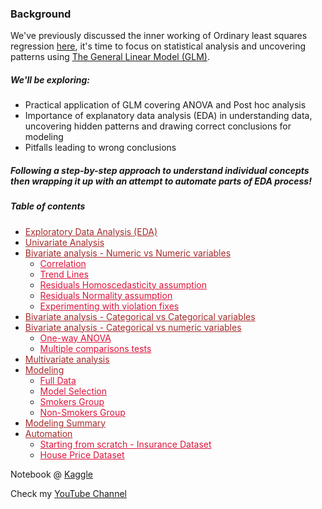 ### Background

We've previously discussed the inner working of Ordinary least squares regression [here](https://github.com/AmMoPy/Simple_Multiple_Bayesian_Linear_Regression), it's time to focus on statistical analysis and uncovering patterns using [The General Linear Model (GLM)](https://en.wikipedia.org/wiki/General_linear_model).

##### We'll be exploring: 
- Practical application of GLM covering ANOVA and Post hoc analysis
- Importance of explanatory data analysis (EDA) in understanding data, uncovering hidden patterns and drawing correct conclusions for modeling
- Pitfalls leading to wrong conclusions

##### Following a step-by-step approach to understand individual concepts then wrapping it up with an attempt to automate parts of EDA process!


##### Table of contents

* <a href="#eda" style='color:#a52a2a'>Exploratory Data Analysis (EDA)</a>
* <a href="#uni" style='color:#a52a2a'>Univariate Analysis</a>
* <a href="#" style='color:#a52a2a'>Bivariate analysis - Numeric vs Numeric variables</a>
    * <a href="#corr" style='color:#dc143c'>Correlation</a>
    * <a href="#tl" style='color:#dc143c'>Trend Lines</a>
    * <a href="#rhomo" style='color:#dc143c'>Residuals Homoscedasticity assumption</a>
    * <a href="#rnorm" style='color:#dc143c'>Residuals Normality assumption</a>
    * <a href="#expvi" style='color:#dc143c'>Experimenting with violation fixes</a>
* <a href="#bicat" style='color:#a52a2a'>Bivariate analysis - Categorical vs Categorical variables</a>
* <a href="#bicatv" style='color:#a52a2a'>Bivariate analysis - Categorical vs numeric variables</a>
    * <a href="#anov" style='color:#dc143c'>One-way ANOVA</a>
    * <a href="#mltcom" style='color:#dc143c'>Multiple comparisons tests</a>
* <a href="#multi" style='color:#a52a2a'>Multivariate analysis</a>
* <a href="#mdl" style='color:#a52a2a'>Modeling</a>
    * <a href="#fd" style='color:#dc143c'>Full Data</a>
    * <a href="#ms" style='color:#dc143c'>Model Selection</a>
    * <a href="#sg" style='color:#dc143c'>Smokers Group</a>
    * <a href="#nsg" style='color:#dc143c'>Non-Smokers Group</a>
* <a href="#ms" style='color:#a52a2a'>Modeling Summary</a>
* <a href="#auto" style='color:#a52a2a'>Automation</a>
    * <a href="#scra" style='color:#dc143c'>Starting from scratch - Insurance Dataset</a>
    * <a href="#hp" style='color:#dc143c'>House Price Dataset</a>

Notebook @ [Kaggle](https://www.kaggle.com/code/amrmuhammad/glm-anova)

Check my [YouTube Channel](https://www.youtube.com/@ammopy)
